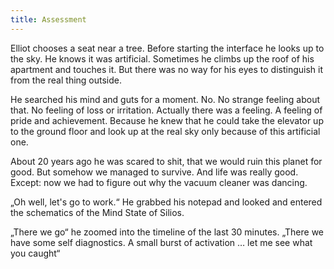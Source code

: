 ```yaml
---
title: Assessment
---
```


Elliot chooses a seat near a tree. Before starting the interface he looks up to the sky. He knows it was artificial. Sometimes he climbs up the roof of his apartment and touches it. But there was no way for his eyes to distinguish it from the real thing outside. 

He searched his mind and guts for a moment. No. No strange feeling about that. No feeling of loss or irritation. Actually there was a feeling. A feeling of pride and achievement. Because he knew that he could take the elevator up to the ground floor and look up at the real sky only because of this artificial one. 

About 20 years ago he was scared to shit, that we would ruin this planet for good. But somehow we managed to survive. And life was really good. Except: now we had to figure out why the vacuum cleaner was dancing. 

„Oh well, let's go to work.“ He grabbed his notepad and looked and entered the schematics of the Mind State of Silios. 

„There we go“ he zoomed into the timeline of the last 30 minutes. „There we have some self diagnostics. A small burst of activation … let me see what you caught“ 
 